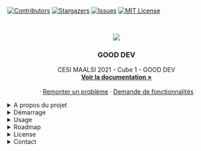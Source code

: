 [![Contributors][contributors-shield]][contributors-url]
[![Stargazers][stars-shield]][stars-url]
[![Issues][issues-shield]][issues-url]
[![MIT License][license-shield]][license-url]



<!-- PROJECT LOGO -->
<br />
<p align="center">
    <img src="https://ecole-alternance.cesi.fr/wp-content/themes/cesi/static/logo/ecole-alternance.svg">

  <h3 align="center">GOOD DEV</h3>

  <p align="center">
    CESI MAALSI 2021 - Cube 1 - GOOD DEV
    <br />
    <a href="https://github.com/Silasssss/good-food/wiki"><strong>Voir la documentation »</strong></a>
    <br />
    <br />
    ·
    <a href="https://github.com/Silasssss/good-food/issues">Remonter un problème</a>
    ·
    <a href="https://github.com/Silasssss/good-food/issues">Demande de fonctionnalités</a>
  </p>
</p>



<details>
  <summary>A propos du projet</summary>

[![Product Name Screen Shot][product-screenshot]]()

Le projet consiste à fournir une architecture applicative au goût du jour, permettant de répondre à l’ensemble de ses besoins et contraintes. Cela contient aussi bien la refonte de l’application de commande que la refonte de l’infrastructure d’hébergement.

  
  <strong>Contexte :</strong> 
  
L’enseigne Good Food qui est composée de 150 restaurants franchisés sur la France, la Belgique et le Luxembourg propose des prestations de restauration conventionnelle, de la vente à emporter et de la livraison. Aujourd’hui le système d'information atteint ses limites notamment au niveau des performances très médiocres et des choix applicatifs qui empêchent toute évolution. De plus, il n'existe pas de solution mobile.

  <strong>Périmètre du projet :</strong>
  
La périmètre du projet est le suivant: développer une application de commande mobile et web ainsi qu’une application pour les franchisés afin qu’ils puissent gérer leurs commandes, leurs préparations, leurs fournisseurs et leurs livraisons. Il va aussi être nécessaire de refondre l’infrastructure d’hébergement.
 
  <strong>Contraintes :</strong>
  
* La totalité des data doit être conservée et récupérée dans la nouvelle base
* La migration de l’ancienne base de données vers la nouvelle devra se faire sans aucun impact sur la production
* Le code devra être documenté
* Cette évolution de l’application sera concomitante avec l’adoption d’un nouveau système de caisse dont le déploiement est assuré par le fournisseur de caisse lui-même
* Il conviendra de développer une API RESTful pour permettre la connexion sur l’application depuis d’autres solutions (comptabilité, applications spécifiques à la logistique ou toute autre application sortant du périmètre)
* Une application conforme au cahier des charges fonctionnel.
* Le service marketing de Good Food a convenu d’une date de lancement de l’application mobile et de la nouvelle version du site sans consulter le service technique et encore moins le prestataire chargé du développement

  
  

  
### Développé avec

This section should list any major frameworks that you built your project using. Leave any add-ons/plugins for the acknowledgements section. Here are a few examples.

* IONIC
* Vue JS
* Java Spring Boot
* PostgreSQL
</details>

<details>
   <summary>Démarrage</summary>


### Pré-requis

 - Java
 - node
 - npm
 - Maven


### Installation

1. Cloner le repo

```
$ git clone git@github.com:Silasssss/good-food.git
```
2. Installation les paquets de notre API

```
$ cd api
$ ./mvnw
```

3. Installer les paquets nécessaire à IONIC

```
$ cd frontend
$ npm i
```
</details>
 <details>
 <summary>Usage</summary>

1. Démarrer le backend

```
$ cd backend
$ ./mvnw
```

2. Démarrer le frontend
```
$ cd frontend
$ npm run dev
```
</details>
<details>
  <summary>Roadmap</summary>


Consultez les [problèmes ouverts](https://github.com/Silasssss/good-food/issues) et les fonctionnalités proposées.
  
</details>

<details>
  <summary>License</summary>


Distributé sous licence MIT. Voir `LICENSE` pour plus d'informations.

</details>
<details>
  <summary>Contact</summary>

Boissel Nicolas - ncboissel@gmail.com

[![LinkedIn][linkedin-shield]][linkedin-url]

Project Link: [https://github.com/Silasssss/good-food/]
(https://github.com/Silasssss/good-food/)


</details>





<!-- MARKDOWN LINKS & IMAGES -->
<!-- https://www.markdownguide.org/basic-syntax/#reference-style-links -->


[contributors-shield]: https://img.shields.io/github/contributors/Silasssss/good-food.svg?style=for-the-badge
[contributors-url]: https://github.com/Silasssss/good-food/graphs/contributors
[forks-shield]: https://img.shields.io/github/forks/Silasssss/good-food.svg?style=for-the-badge
[forks-url]: https://github.com/Silasssss/good-food/network/members
[stars-shield]: https://img.shields.io/github/stars/Silasssss/good-food.svg?style=for-the-badge
[stars-url]: https://github.com/Silasssss/good-food/stargazers
[issues-shield]: https://img.shields.io/github/issues/Silasssss/good-food.svg?style=for-the-badge
[issues-url]: https://github.com/Silasssss/good-food/issues
[license-shield]: https://img.shields.io/github/license/Silasssss/good-food.svg?style=for-the-badge
[license-url]: https://github.com/Silasssss/good-food/blob/master/LICENSE.txt
[linkedin-shield]: https://img.shields.io/badge/-LinkedIn-black.svg?style=for-the-badge&logo=linkedin&colorB=555
[linkedin-url]: https://www.linkedin.com/in/nicolas-boissel-410067129/
[product-screenshot]: https://www.bypeople.com/wp-content/uploads/2019/01/travel-mobile-app-template.png

